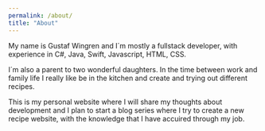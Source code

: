 ```yaml
---
permalink: /about/
title: "About"
---
```


My name is Gustaf Wingren and I´m mostly a fullstack developer, with experience in C#, Java, Swift, Javascript, HTML, CSS.

I´m also a parent to two wonderful daughters. In the time between work and family life I really like be in the kitchen and create and trying out different recipes. 

This is my personal website where I will share my thoughts about development and I plan to start a blog series where I try to create a new recipe website, with the knowledge that I have accuired through my job.